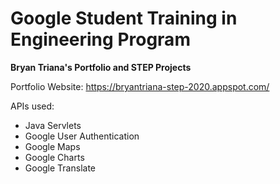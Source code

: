 # Google Student Training in Engineering Program

**Bryan Triana's Portfolio and STEP Projects**

Portfolio Website: https://bryantriana-step-2020.appspot.com/

APIs used:
* Java Servlets
* Google User Authentication
* Google Maps
* Google Charts
* Google Translate

